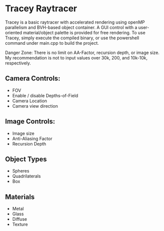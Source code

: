 # Tracey Raytracer

Tracey is a basic raytracer with accelerated rendering using openMP parallelism and BVH-based object container. A GUI control with a user-oriented material/object palette is provided for free rendering. To use Tracey, simply execute the compiled binary, or use the powershell command under main.cpp to build the project.

Danger Zone: There is no limit on AA-Factor, recursion depth, or image size. My recommendation is not to input values over 30k, 200, and 10k-10k, respectively.

## Camera Controls:
- FOV
- Enable / disable Depths-of-Field
- Camera Location
- Camera view direction

## Image Controls:
- Image size
- Anti-Aliasing Factor
- Recursion Depth

## Object Types
- Spheres
- Quadrilaterals
- Box

## Materials
- Metal
- Glass
- Diffuse
- Texture
